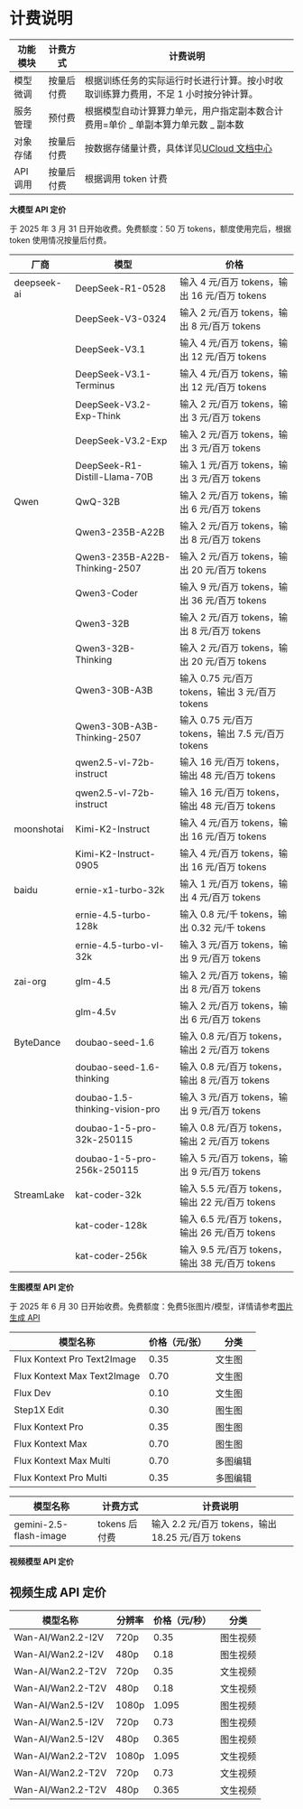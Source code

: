 # **计费说明**

| **功能模块** | **计费方式** | **计费说明**                                                                        |
| ------------ | ------------ | ----------------------------------------------------------------------------------- |
| 模型微调     | 按量后付费   | 根据训练任务的实际运行时长进行计算。按小时收取训练算力费用，不足 1 小时按分钟计算。 |
| 服务管理     | 预付费       | 根据模型自动计算算力单元，用户指定副本数合计费用=单价 _ 单副本算力单元数 _ 副本数   |
| 对象存储     | 按量后付费   | 按数据存储量计费，具体详见[UCloud 文档中心](https://docs.ucloud.cn/ufile/bill/new)  |
| API 调用     | 按量后付费   | 根据调用 token 计费                                                                 |

**大模型 API 定价**

于 2025 年 3 月 31 日开始收费。免费额度：50 万 tokens，额度使用完后，根据 token 使用情况按量后付费。

| 厂商 | 模型 | 价格 |
|------|------|------|
| deepseek-ai | DeepSeek-R1-0528 | 输入 4 元/百万 tokens，输出 16 元/百万 tokens |
|              | DeepSeek-V3-0324 | 输入 2 元/百万 tokens，输出 8 元/百万 tokens |
|              | DeepSeek-V3.1 | 输入 4 元/百万 tokens，输出 12 元/百万 tokens |
|              | DeepSeek-V3.1-Terminus |输入 4 元/百万 tokens，输出 12 元/百万 tokens  |
|              | DeepSeek-V3.2-Exp-Think | 输入 2 元/百万 tokens，输出 3 元/百万 tokens  |
|              | DeepSeek-V3.2-Exp | 输入 2 元/百万 tokens，输出 3 元/百万 tokens  |
|              | DeepSeek-R1-Distill-Llama-70B | 输入 1 元/百万 tokens，输出 3 元/百万 tokens |
| Qwen         | QwQ-32B | 输入 2 元/百万 tokens，输出 6 元/百万 tokens |
|              | Qwen3-235B-A22B | 输入 2 元/百万 tokens，输出 8 元/百万 tokens |
|              |Qwen3-235B-A22B-Thinking-2507 | 输入 2 元/百万 tokens，输出 20 元/百万 tokens |
|              | Qwen3-Coder | 输入 9 元/百万 tokens，输出 36 元/百万 tokens |
|              | Qwen3-32B |输入 2 元/百万 tokens，输出 8 元/百万 tokens  |
|              | Qwen3-32B-Thinking |输入 2 元/百万 tokens，输出 20 元/百万 tokens  |
|              | Qwen3-30B-A3B | 输入 0.75 元/百万 tokens，输出 3 元/百万 tokens |
|              | Qwen3-30B-A3B-Thinking-2507 | 输入 0.75 元/百万 tokens，输出 7.5 元/百万 tokens |
|              | qwen2.5-vl-72b-instruct | 输入 16 元/百万 tokens，输出 48 元/百万 tokens |
|              | qwen2.5-vl-72b-instruct | 输入 16 元/百万 tokens，输出 48 元/百万 tokens |
| moonshotai   | Kimi-K2-Instruct | 输入 4 元/百万 tokens，输出 16 元/百万 tokens |
|              | Kimi-K2-Instruct-0905 |输入 4 元/百万 tokens，输出 16 元/百万 tokens  |
| baidu        | ernie-x1-turbo-32k | 输入 1 元/百万 tokens，输出 4 元/百万 tokens |
|              | ernie-4.5-turbo-128k | 输入 0.8 元/千 tokens，输出 0.32 元/千 tokens |
|              | ernie-4.5-turbo-vl-32k | 输入 3 元/百万 tokens，输出 9 元/百万 tokens |
| zai-org      | glm-4.5 | 输入 2 元/百万 tokens，输出 8 元/百万 tokens |
|              | glm-4.5v | 输入 2 元/百万 tokens，输出 6 元/百万 tokens |
| ByteDance    | doubao-seed-1.6 | 输入 0.8 元/百万 tokens，输出 2 元/百万 tokens |
|              | doubao-seed-1.6-thinking | 输入 0.8 元/百万 tokens，输出 8 元/百万 tokens |
|              | doubao-1.5-thinking-vision-pro | 输入 3 元/百万 tokens，输出 9 元/百万 tokens |
|              | doubao-1-5-pro-32k-250115 |输入 0.8 元/百万 tokens，输出 2 元/百万 tokens  |
|              | doubao-1-5-pro-256k-250115 | 输入 5 元/百万 tokens，输出 9 元/百万 tokens |
| StreamLake   |kat-coder-32k | 输入 5.5 元/百万 tokens，输出 22 元/百万 tokens |
|              |kat-coder-128k | 输入 6.5 元/百万 tokens，输出 26 元/百万 tokens |
|              |kat-coder-256k | 输入 9.5 元/百万 tokens，输出 38 元/百万 tokens |


**生图模型 API 定价**

于 2025 年 6 月 30 日开始收费。免费额度：免费5张图片/模型，详情请参考[图片生成 API](https://docs.ucloud.cn/modelverse/api_doc/image-generation)

| 模型名称                    | 价格（元/张） | 分类     |
| --------------------------- | ------------- | -------- |
| Flux Kontext Pro Text2Image | 0.35          | 文生图   |
| Flux Kontext Max Text2Image | 0.70          | 文生图   |
| Flux Dev                    | 0.10          | 文生图   |
| Step1X Edit                 | 0.30          | 图生图 |
| Flux Kontext Pro            | 0.35          | 图生图 |
| Flux Kontext Max            | 0.70          | 图生图 |
| Flux Kontext Max Multi      | 0.70          | 多图编辑 |
| Flux Kontext Pro Multi      | 0.35          | 多图编辑 |

| **模型名称**           | **计费方式**  | **计费说明**                                       |
| ---------------------- | ------------- | -------------------------------------------------- |
| gemini-2.5-flash-image | tokens 后付费 | 输入 2.2 元/百万 tokens，输出 18.25 元/百万 tokens |

**视频模型 API 定价**

## 视频生成 API 定价

| 模型名称          | 分辨率 | 价格（元/秒） | 分类     |
| ----------------- | ------ | ------------- | -------- |
| Wan-AI/Wan2.2-I2V | 720p   | 0.35          | 图生视频 |
| Wan-AI/Wan2.2-I2V | 480p   | 0.18          | 图生视频 |
| Wan-AI/Wan2.2-T2V | 720p   | 0.35          | 文生视频 |
| Wan-AI/Wan2.2-T2V | 480p   | 0.18          | 文生视频 |
| Wan-AI/Wan2.5-I2V | 1080p   |1.095          | 图生视频 |
| Wan-AI/Wan2.5-I2V | 720p   | 0.73          | 图生视频 |
| Wan-AI/Wan2.5-I2V | 480p   | 0.365         | 图生视频 |
| Wan-AI/Wan2.2-T2V | 1080p  | 1.095          | 文生视频 |
| Wan-AI/Wan2.2-T2V | 720p   | 0.73          | 文生视频 |
| Wan-AI/Wan2.2-T2V | 480p   | 0.365          | 文生视频 |
